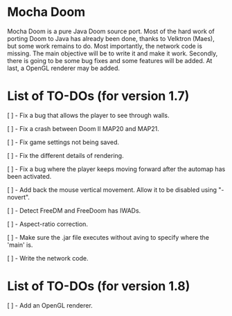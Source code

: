 # Mocha Doom
Mocha Doom is a pure Java Doom source port. Most of the hard work of porting Doom to Java has already been done, thanks to Velktron (Maes), but some work remains to do. Most importantly, the network code is missing. The main objective will be to write it and make it work. Secondly, there is going to be some bug fixes and some features will be added. At last, a OpenGL renderer may be added. 

# List of TO-DOs (for version 1.7)

[ ] - Fix a bug that allows the player to see through walls.

[ ] - Fix a crash between Doom II MAP20 and MAP21.

[ ] - Fix game settings not being saved.

[ ] - Fix the different details of rendering.

[ ] - Fix a bug where the player keeps moving forward after the automap has been activated.

[ ] - Add back the mouse vertical movement. Allow it to be disabled using "-novert".

[ ] - Detect FreeDM and FreeDoom has IWADs. 

[ ] - Aspect-ratio correction. 

[ ] - Make sure the .jar file executes without aving to specify where the 'main' is. 

[ ] - Write the network code.

# List of TO-DOs (for version 1.8)

[ ] - Add an OpenGL renderer.
